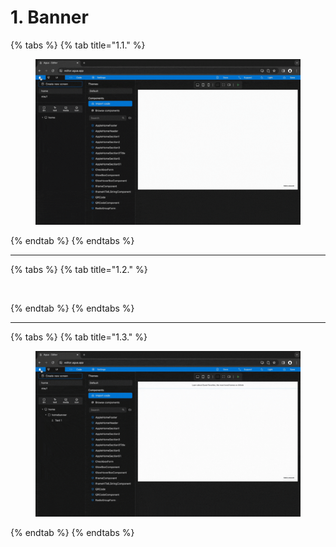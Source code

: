# 1. Banner

{% tabs %}
{% tab title="1.1." %}
<figure><img src="../../../.gitbook/assets/Home_banner_1-min (1).gif" alt=""><figcaption></figcaption></figure>
{% endtab %}
{% endtabs %}

***





{% tabs %}
{% tab title="1.2." %}
<figure><img src="../../../.gitbook/assets/Home_banner_2-min (1).gif" alt=""><figcaption></figcaption></figure>
{% endtab %}
{% endtabs %}

***





{% tabs %}
{% tab title="1.3." %}
<figure><img src="../../../.gitbook/assets/Home_banner_3-min (1).gif" alt=""><figcaption></figcaption></figure>
{% endtab %}
{% endtabs %}
